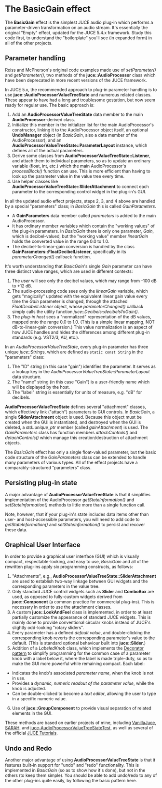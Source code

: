 # The BasicGain effect
The **BasicGain** effect is the simplest JUCE audio plug-in which performs a parameter-driven transformation on an audio stream. It's essentially the original "Empty" effect, updated for the JUCE 5.4.x framework. Study this code first, to understand the "boilerplate" you'll see (in expanded form) in all of the other projects.

## Parameter handling
Reiss and McPherson's original code examples made use of *setParameter()* and *getParameter()*, two methods of the **juce::AudioProcessor** class which have been deprecated in more recent versions of the JUCE framework.

In JUCE 5.x, the recommended approach to plug-in parameter handling is to use **juce::AudioProcessorValueTreeState** and numerous related classes. These appear to have had a long and troublesome gestation, but now seem ready for regular use. The basic approach is:
1. Add an **AudioProcessorValueTreeState** data member to the main **AudioProcessor**-derived class.
2. Initialize this member in the initializer list for the main AudioProcessor's constructor, linking it to the AudioProcessor object itself, an optional **UndoManager** object (in *BasicGain*, also a data member of the AudioProcessor), and an **AudioProcessorValueTreeState::ParameterLayout** instance, which defines all of the actual parameters.
3. Derive some classes from **AudioProcessorValueTreeState::Listener**, and attach them to individual parameters, so as to update an ordinary variable (float, int, etc.) which the main AudioProcessor's *processBlock()* function can use. This is more efficient than having to look up the parameter value in the value tree every time.
4. Use helper classes like **AudioProcessorValueTreeState::SliderAttachment** to connect each parameter to the corresponding control widget in the plug-in's GUI.

In all the updated audio effect projects, steps 2, 3, and 4 above are handled by a special "parameters" class; in *BasicGain* this is called *GainParameters*.
* A **GainParameters** data member called *parameters* is added to the main AudioProcessor.
* It has ordinary member variables which contain the "working values" of the plug-in parameters. In *BasicGain* there is only one parameter, *Gain*, which is decibel-valued, but the "working value" member *linearGain* holds the converted value in the range 0.0 to 1.0.
* The decibel-to-linear-gain conversion is handled by the class **GainParameters::FloatDecibelListener**, specifically in its *parameterChanged()* callback function.

It's worth understanding that *BasicGain*'s single *Gain* parameter can have three distinct value ranges, which are used in different contexts:
1. The *user* will see only the decibel values, which may range from -100 dB to +12 dB.
2. The audio-processing code sees only the *linearGain* variable, which gets "magically" updated with the equivalent linear gain value every time the *Gain* parameter is changed, through the attached *FloatDecibelListener* object, whose *parameterChanged()* callback simply calls the utility function *juce::Decibels::decibelsToGain()*.
3. The *plug-in host* sees a "normalized" representation of the dB values, mapped onto the range 0.0 to 1.0. (This is a simple linear mapping, NOT dB-to-linear-gain conversion.) This value normalization is an aspect of how JUCE handles and hides the differences among different plug-in standards (e.g. VST2/3, AU, etc.).

In an *AudioProcessorValueTreeState*, every plug-in parameter has three unique *juce::String*s, which are defined as `static const String` in the "parameters" class:
1. The "ID" string (in this case "gain") identifies the parameter. It serves as a lookup key in the *AudioProcessorValueTreeState::ParameterLayout* data structure.
2. The "name" string (in this case "Gain") is a user-friendly name which will be displayed by the host.
3. The "label" string is essentially for units of measure, e.g. "dB" for decibels.

**AudioProcessorValueTreeState** defines several "attachment" classes, which effectively link ("attach") parameters to GUI controls. In *BasicGain*, a single **SliderAttachment** object is used. Because this object must be created when the GUI is instantiated, and destroyed when the GUI is deleted, a *std::unique_ptr* member (called *gainAttachment*) is used. The *GainParameters* class has function members *attachControls()* and *detachControls()* which manage this creation/destruction of attachment objects.

The *BasicGain* effect has only a single float-valued parameter, but the basic code structure of the *GainParameters* class can be extended to handle many parameters of various types. All of the effect projects have a comparably-structured "parameters" class.

## Persisting plug-in state
A major advantage of **AudioProcessorValueTreeState** is that it simplifies implementation of the AudioProcessor *getStateInformation()* and *setStateInformation()* methods to little more than a single function call.

Note, however, that if your plug-in's state includes data items other than user- and host-accessible parameters, you will need to add code to *getStateInformation()* and *setStateInformation()* to persist and recover these data.

## Graphical User Interface
In order to provide a graphical user interface (GUI) which is visually compact, respectable-looking, and easy to use, *BasicGain* and all of the rewritten plug-ins apply six programming constructs, as follows:
1. "Attachments", e.g., **AudioProcessorValueTreeState::SliderAttachment** are used to establish two-way linkage between GUI widgets and the corresponding parameters in the value tree.
2. Only standard JUCE control widgets such as **Slider** and **ComboBox** are used, as opposed to fully-custom widgets derived from **juce::Component** (a common practice for commercial plug-ins). This is necessary in order to use the attachment classes.
3. A custom **juce::LookAndFeel** class is implemented, in order to at least partially customize the appearance of standard JUCE widgets. This is mainly done to provide conventional circular knobs instead of JUCE's slightly odd-looking "rotary sliders".
4. Every parameter has a defined *default value*, and double-clicking the corresponding knob reverts the corresponding parameter's value to the default. (This is standard optional behaviour built into **juce::Slider**.)
5. Addition of a *LabeledKnob* class, which implements the [Decorator pattern](https://en.wikipedia.org/wiki/Decorator_pattern) to simplify programming for the common case of a parameter knob with a label below it, where the label is made triple-duty, so as to make the GUI more powerful while remaining oompact. Each label:
 - Indicates the knob's associated *parameter name*, when the knob is not in use.
 - Provides a *dynamic, numeric readout of the parameter value*, while the knob is adjusted.
 - Can be double-clicked to become a *text editor*, allowing the user to type in a specific numeric value.
6. Use of **juce::GroupComponent** to provide visual separation of related elements in the GUI.

These methods are based on earlier projects of mine, including [VanillaJuce](https://github.com/getdunne/VanillaJuce), [SARAH](https://github.com/getdunne/SARAH), and [juce-AudioProcessorValueTreeStateTest](https://github.com/getdunne/juce-AudioProcessorValueTreeStateTest), as well as several of the official [JUCE Tutorials](https://juce.com/learn/tutorials).

## Undo and Redo
Another major advantage of using **AudioProcessorValueTreeState** is that it features built-in support for "undo" and "redo" functionality. This is implemented in *BasicGain* (so as to show how it's done), but not in the others (to keep them simple). You should be able to add undo/redo to any of the other plug-ins quite easily, by following the basic pattern here.
